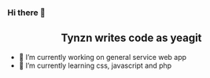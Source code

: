 ### Hi there 👋
<h2 align="center" > Tynzn writes code as yeagit</h2>


- 🔭 I’m currently working on  general service web app 
- 🌱 I’m currently learning css, javascript and php

<!--
- 👯 I’m looking to collaborate on ...
- 🤔 I’m looking for help with ...
- 💬 Ask me about ...
- 📫 How to reach me: ...
- 😄 Pronouns: ...
- ⚡ Fun fact: ...
-->
